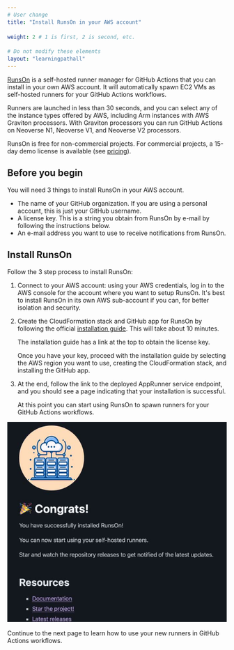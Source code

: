 ```yaml
---
# User change
title: "Install RunsOn in your AWS account"

weight: 2 # 1 is first, 2 is second, etc.

# Do not modify these elements
layout: "learningpathall"
---
```


[RunsOn](https://runs-on.com) is a self-hosted runner manager for GitHub Actions that you can install in your own AWS account. It will automatically spawn EC2 VMs as self-hosted runners for your GitHub Actions workflows.

Runners are launched in less than 30 seconds, and you can select any of the instance types offered by AWS, including Arm instances with AWS Graviton processors. With Graviton processors you can run GitHub Actions on Neoverse N1, Neoverse V1, and Neoverse V2 processors.

RunsOn is free for non-commercial projects. For commercial projects, a 15-day demo license is available (see [pricing](https://runs-on.com/pricing/)).


## Before you begin

You will need 3 things to install RunsOn in your AWS account. 
- The name of your GitHub organization. If you are using a personal account, this is just your GitHub username.
- A license key. This is a string you obtain from RunsOn by e-mail by following the instructions below.
- An e-mail address you want to use to receive notifications from RunsOn.

## Install RunsOn

Follow the 3 step process to install RunsOn:

1. Connect to your AWS account: using your AWS credentials, log in to the AWS console for the account where you want to setup RunsOn. It's best to install RunsOn in its own AWS sub-account if you can, for better isolation and security.

2. Create the CloudFormation stack and GitHub app for RunsOn by following the official [installation guide](https://runs-on.com/guides/install/). This will take about 10 minutes.

    The installation guide has a link at the top to obtain the license key. 
    
    Once you have your key, proceed with the installation guide by selecting the AWS region you want to use, creating the CloudFormation stack, and installing the GitHub app. 

3. At the end, follow the link to the deployed AppRunner service endpoint, and you should see a page indicating that your installation is successful. 

    At this point you can start using RunsOn to spawn runners for your GitHub Actions workflows.

![RunsOn success page #center](images/success.jpg "RunsOn success page")

Continue to the next page to learn how to use your new runners in GitHub Actions workflows.